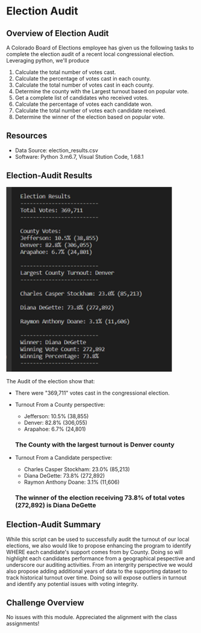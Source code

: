 # Election Audit

## Overview of Election Audit
A Colorado Board of Elections employee has given us the following tasks to complete the election audit of a recent local congressional election. Leveraging python, we'll produce    

  1. Calculate the total number of votes cast.
  2. Calculate the percentage of votes cast in each county.
  3. Calculate the total number of votes cast in each county.
  4. Determine the county with the Largest turnout based on popular vote. 
  5. Get a complete list of candidates who received votes.
  6. Calculate the percentage of votes each candidate won. 
  6. Calculate the total number of votes each candidate received.
  7. Determine the winner of the election based on popular vote.

## Resources
  - Data Source: election_results.csv
  - Software: Python 3.m6.7, Visual Stution Code, 1.68.1
  
  ## Election-Audit Results
  ![Audit Findings](https://github.com/taxcollecter/Election_Analysis/blob/6595bb630f550a02d1c3399a880a7625d0fc3b67/Resources/Election_output.png)
  
  The Audit of the election show that:
  
  - There were "369,711" votes cast in the congressional election.
  - Turnout From a County perspective:
      - Jefferson: 10.5% (38,855)
      - Denver: 82.8% (306,055)
      - Arapahoe: 6.7% (24,801)
      
      ### The County with the largest turnout is Denver county

  - Turnout From a Candidate perspective:
      - Charles Casper Stockham: 23.0% (85,213)
      - Diana DeGette: 73.8% (272,892)
      - Raymon Anthony Doane: 3.1% (11,606)
      
      ### The winner of the election receiving 73.8% of total votes (272,892) is Diana DeGette

## Election-Audit Summary
While this script can be used to successfully audit the turnout of our local elections, we also would like to propose enhancing the program to identify WHERE each candidate's support comes from by County. Doing so will highlight each candidates performance from a geographical pespective and underscore our auditing activities. From an intergrity perspective we would also propose adding additional years of data to the supporting dataset to track historical turnout over time. Doing so will expose outliers in turnout and identify any potential issues with voting integrity.  
  
  ## Challenge Overview
 No issues with this module. Appreciated the alignment with the class assignments! 
